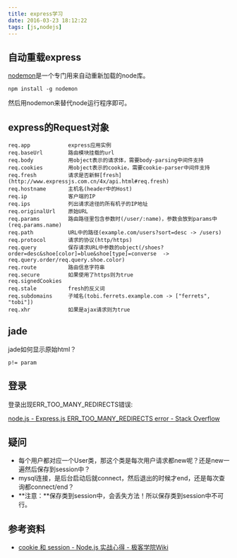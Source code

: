 ```yaml
---
title: express学习
date: 2016-03-23 18:12:22
tags: [js,nodejs]
---
```


## 自动重载express
[nodemon](http://nodemon.io/)是一个专门用来自动重新加载的node库。

    npm install -g nodemon

然后用nodemon来替代node运行程序即可。

## express的Request对象

```
req.app            express应用实例
req.baseUrl        路由模块挂载的url
req.body           用object表示的请求体，需要body-parsing中间件支持
req.cookies        用object表示的cookie，需要cookie-parser中间件支持
req.fresh          请求是否新鲜[fresh](http://www.expressjs.com.cn/4x/api.html#req.fresh)
req.hostname       主机名(header中的Host)
req.ip             客户端的IP
req.ips            列出请求途径的所有机子的IP地址
req.originalUrl    原始URL
req.params         路由路径里包含参数时(/user/:name)，参数会放到params中(req.params.name)
req.path           URL中的路径(example.com/users?sort=desc -> /users)
req.protocol       请求的协议(http/https)
req.query          保存请求URL中参数的object(/shoes?order=desc&shoe[color]=blue&shoe[type]=converse  -> req.query.order/req.query.shoe.color)
req.route          路由信息字符串
req.secure         如果使用了https则为true
req.signedCookies  
req.stale          fresh的反义词
req.subdomains     子域名(tobi.ferrets.example.com -> ["ferrets", "tobi"])
req.xhr            如果是ajax请求则为true
```

## jade
jade如何显示原始html？

    p!= param


## 登录
登录出现ERR_TOO_MANY_REDIRECTS错误:

[node.js - Express.js ERR_TOO_MANY_REDIRECTS error - Stack Overflow](http://stackoverflow.com/questions/33727433/express-js-err-too-many-redirects-error)

## 疑问
- 每个用户都对应一个User类，那这个类是每次用户请求都new呢？还是new一遍然后保存到session中？
- mysql连接，是后台启动后就connect，然后退出的时候才end，还是每次查询都connect/end？
- **注意：**保存类到session中，会丢失方法！所以保存类到session中不可行。

## 参考资料
- [cookie 和 session - Node.js 实战心得 - 极客学院Wiki](http://wiki.jikexueyuan.com/project/node-lessons/cookie-session.html)
